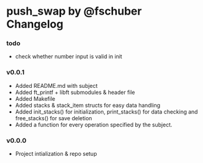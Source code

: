 # push_swap by @fschuber Changelog

### todo
- check whether number input is valid in init

### v0.0.1
- Added README.md with subject
- Added ft_printf + libft submodules & header file
- Added Makefile
- Added stacks & stack_item structs for easy data handling
- Added init_stacks() for initialization, print_stacks() for data checking and free_stacks() for save deletion
- Added a function for every operation specified by the subject.

### v0.0.0
- Project intialization & repo setup